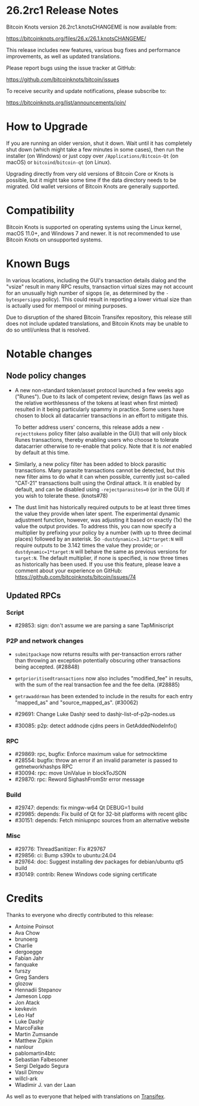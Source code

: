 26.2rc1 Release Notes
==================

Bitcoin Knots version 26.2rc1.knotsCHANGEME is now available from:

  <https://bitcoinknots.org/files/26.x/26.1.knotsCHANGEME/>

This release includes new features, various bug fixes and performance
improvements, as well as updated translations.

Please report bugs using the issue tracker at GitHub:

  <https://github.com/bitcoinknots/bitcoin/issues>

To receive security and update notifications, please subscribe to:

  <https://bitcoinknots.org/list/announcements/join/>

How to Upgrade
==============

If you are running an older version, shut it down. Wait until it has completely
shut down (which might take a few minutes in some cases), then run the
installer (on Windows) or just copy over `/Applications/Bitcoin-Qt` (on macOS)
or `bitcoind`/`bitcoin-qt` (on Linux).

Upgrading directly from very old versions of Bitcoin Core or Knots is
possible, but it might take some time if the data directory needs to be migrated. Old
wallet versions of Bitcoin Knots are generally supported.

Compatibility
==============

Bitcoin Knots is supported on operating systems using the Linux kernel,
macOS 11.0+, and Windows 7 and newer. It is not recommended to use
Bitcoin Knots on unsupported systems.

Known Bugs
==========

In various locations, including the GUI's transaction details dialog and the
"vsize" result in many RPC results, transaction virtual sizes may not account
for an unusually high number of sigops (ie, as determined by the
`-bytespersigop` policy). This could result in reporting a lower virtual size
than is actually used for mempool or mining purposes.

Due to disruption of the shared Bitcoin Transifex repository, this release
still does not include updated translations, and Bitcoin Knots may be unable
to do so until/unless that is resolved.

Notable changes
===============

Node policy changes
-------------------

- A new non-standard token/asset protocol launched a few weeks ago ("Runes").
  Due to its lack of competent review, design flaws (as well as the relative
  worthlessness of the tokens at least when first minted) resulted in it being
  particularly spammy in practice. Some users have chosen to block all
  datacarrier transactions in an effort to mitigate this.

  To better address users' concerns, this release adds a new `-rejecttokens`
  policy filter (also available in the GUI) that will only block Runes
  transactions, thereby enabling users who choose to tolerate datacarrier
  otherwise to re-enable that policy. Note that it is _not_ enabled by
  default at this time.

- Similarly, a new policy filter has been added to block parasitic
  transactions. Many parasite transactions cannot be detected, but this new
  filter aims to do what it can when possible, currently just so-called
  "CAT-21" transactions built using the Ordinal attack. It _is_ enabled by
  default, and can be disabled using `-rejectparasites=0` (or in the GUI) if
  you wish to tolerate these. (knots#78)

- The dust limit has historically required outputs to be at least three times
  the value they provide when later spent. The experimental dynamic adjustment
  function, however, was adjusting it based on exactly (1x) the value the
  output provides. To address this, you can now specify a multiplier by
  prefixing your policy by a number (with up to three decimal places) followed
  by an asterisk. So `-dustdynamic=3.142*target:N` will require outputs to be
  3.142 times the value they provide; or `-dustdynamic=1*target:N` will behave
  the same as previous versions for `target:N`. The default multiplier, if
  none is specified, is now three times as historically has been used. If you
  use this feature, please leave a comment about your experience on GitHub:
  <https://github.com/bitcoinknots/bitcoin/issues/74>

Updated RPCs
------------
### Script

- #29853: sign: don't assume we are parsing a sane TapMiniscript

### P2P and network changes

- `submitpackage` now returns results with per-transaction errors rather than
  throwing an exception potentially obscuring other transactions being
  accepted. (#28848)

- `getprioritisedtransactions` now also includes "modified_fee" in results,
  with the sum of the real transaction fee and the fee delta. (#28885)

- `getrawaddrman` has been extended to include in the results for each entry
  "mapped_as" and "source_mapped_as". (#30062)

- #29691: Change Luke Dashjr seed to dashjr-list-of-p2p-nodes.us
- #30085: p2p: detect addnode cjdns peers in GetAddedNodeInfo()

### RPC

- #29869: rpc, bugfix: Enforce maximum value for setmocktime
- #28554: bugfix: throw an error if an invalid parameter is passed to getnetworkhashps RPC
- #30094: rpc: move UniValue in blockToJSON
- #29870: rpc: Reword SighashFromStr error message

### Build

- #29747: depends: fix mingw-w64 Qt DEBUG=1 build
- #29985: depends: Fix build of Qt for 32-bit platforms with recent glibc
- #30151: depends: Fetch miniupnpc sources from an alternative website

### Misc

- #29776: ThreadSanitizer: Fix #29767
- #29856: ci: Bump s390x to ubuntu:24.04
- #29764: doc: Suggest installing dev packages for debian/ubuntu qt5 build
- #30149: contrib: Renew Windows code signing certificate

Credits
=======

Thanks to everyone who directly contributed to this release:

- Antoine Poinsot
- Ava Chow
- brunoerg
- Charlie
- dergoegge
- Fabian Jahr
- fanquake
- furszy
- Greg Sanders
- glozow
- Hennadii Stepanov
- Jameson Lopp
- Jon Atack
- kevkevin
- Léo Haf
- Luke Dashjr
- MarcoFalke
- Martin Zumsande
- Matthew Zipkin
- nanlour
- pablomartin4btc
- Sebastian Falbesoner
- Sergi Delgado Segura
- Vasil Dimov
- willcl-ark
- Wladimir J. van der Laan

As well as to everyone that helped with translations on
[Transifex](https://www.transifex.com/bitcoin/bitcoin/).
